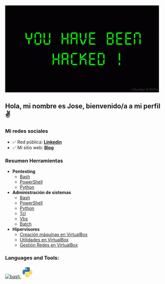 ![](https://github.com/conde26/conde26/blob/main/imagenes/hacked-you-have-been-hacked.gif)

## Hola, mi nombre es Jose, bienvenido/a a mi perfil :v:

### Mi redes sociales 
* :white_check_mark: Red pública: **[Linkedin](https://www.linkedin.com/in/jose-conde-garcia)**
* :white_check_mark: Mi sitio web: **[Blog](https://rinconh4ck.blogspot.com/)**

### Resumen Herramientas
- **Pentesting**
  - [Bash](https://github.com/conde26/Bash-Scripts)
  - [PowerShell](https://github.com/conde26/PowerShell-Scripts)
  - [Python](https://github.com/conde26/Python-Scripts)
- **Administración de sistemas**
  - [Bash](https://github.com/conde26/Bash-Scripts)
  - [PowerShell](https://github.com/conde26/PowerShell-Scripts)
  - [Python](https://github.com/conde26/Python-Scripts)
  - [Tcl](https://github.com/conde26/TCL-Scripts)  
  - [Vbs](https://github.com/conde26/VBS-Scripts)
  - [Batch](https://github.com/conde26/Batch-Scripts)
- **Hipervisores**
  - [Creación máquinas en VirtualBox](https://github.com/conde26/VirtualBox-Machines)
  - [Utilidades en VirtualBox](https://github.com/conde26/VirtualBox-Utils)
  - [Gestión Redes en VirtualBox](https://github.com/conde26/VirtualBox-Networks)  

<h3 align="left">Languages and Tools:</h3>
<p align="left">
<a href="https://www.gnu.org/software/bash/" target="_blank"> <img src="https://www.vectorlogo.zone/logos/gnu_bash/gnu_bash-icon.svg" alt="bash" width="40" height="40"/> </a>
<a href="https://www.python.org" target="_blank"> <img src="https://raw.githubusercontent.com/devicons/devicon/master/icons/python/python-original.svg" alt="python" width="40" height="40"/> </a>
